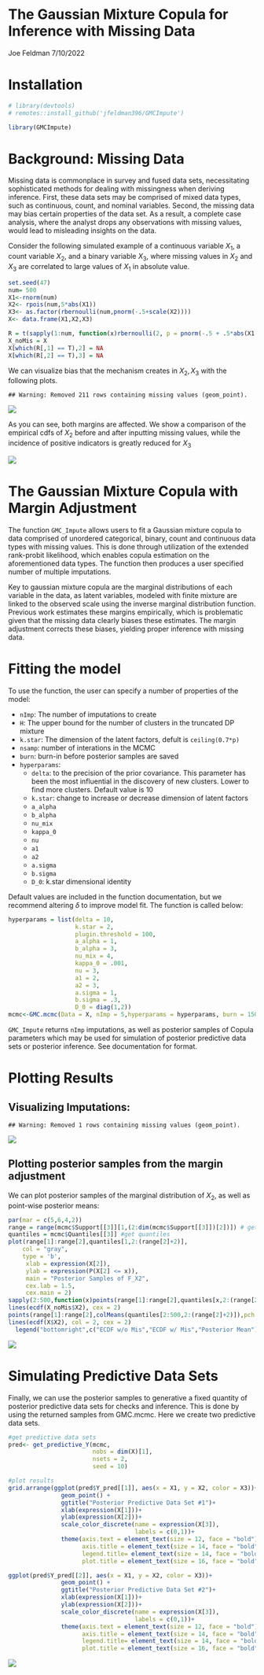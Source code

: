 The Gaussian Mixture Copula for Inference with Missing Data
================
Joe Feldman
7/10/2022

# Installation

``` r
# library(devtools)
# remotes::install_github('jfeldman396/GMCImpute')

library(GMCImpute)
```

# Background: Missing Data

Missing data is commonplace in survey and fused data sets, necessitating
sophisticated methods for dealing with missingness when deriving
inference. First, these data sets may be comprised of mixed data types,
such as continuous, count, and nominal variables. Second, the missing
data may bias certain properties of the data set. As a result, a
complete case analysis, where the analyst drops any observations with
missing values, would lead to misleading insights on the data.

Consider the following simulated example of a continuous variable
*X*<sub>1</sub>, a count variable *X*<sub>2</sub>, and a binary variable
*X*<sub>3</sub>, where missing values in *X*<sub>2</sub> and
*X*<sub>3</sub> are correlated to large values of *X*<sub>1</sub> in
absolute value.

``` r
set.seed(47)
num= 500
X1<-rnorm(num)
X2<- rpois(num,5*abs(X1))
X3<- as.factor(rbernoulli(num,pnorm(-.5+scale(X2))))
X<- data.frame(X1,X2,X3)

R = t(sapply(1:num, function(x)rbernoulli(2, p = pnorm(-.5 + .5*abs(X1[x]))))) # missingness mechanism
X_noMis = X
X[which(R[,1] == T),2] = NA
X[which(R[,2] == T),3] = NA
```

We can visualize bias that the mechanism creates in
*X*<sub>2</sub>, *X*<sub>3</sub> with the following plots.

    ## Warning: Removed 211 rows containing missing values (geom_point).

![](README_files/figure-gfm/unnamed-chunk-2-1.png)<!-- -->

As you can see, both margins are affected. We show a comparison of the
empirical cdfs of *X*<sub>2</sub> before and after inputting missing
values, while the incidence of positive indicators is greatly reduced
for *X*<sub>3</sub>

![](README_files/figure-gfm/unnamed-chunk-3-1.png)<!-- -->

# The Gaussian Mixture Copula with Margin Adjustment

The function `GMC_Impute` allows users to fit a Gaussian mixture copula
to data comprised of unordered categorical, binary, count and continuous
data types with missing values. This is done through utilization of the
extended rank-probit likelihood, which enables copula estimation on the
aforementioned data types. The function then produces a user specified
number of multiple imputations.

Key to gaussian mixture copula are the marginal distributions of each
variable in the data, as latent variables, modeled with finite mixture
are linked to the observed scale using the inverse marginal distribution
function. Previous work estimates these margins empirically, which is
problematic given that the missing data clearly biases these estimates.
The margin adjustment corrects these biases, yielding proper inference
with missing data.

# Fitting the model

To use the function, the user can specify a number of properties of the
model:

-   `nImp`: The number of imputations to create
-   `H`: The upper bound for the number of clusters in the truncated DP
    mixture
-   `k.star`: The dimension of the latent factors, defult is
    `ceiling(0.7*p)`
-   `nsamp`: number of interations in the MCMC
-   `burn`: burn-in before posterior samples are saved
-   `hyperparams`:
    -   `delta`: to the precision of the prior covariance. This
        parameter has been the most influential in the discovery of new
        clusters. Lower to find more clusters. Default value is 10
    -   `k.star`: change to increase or decrease dimension of latent
        factors
    -   `a_alpha`
    -   `b_alpha`
    -   `nu_mix`
    -   `kappa_0`
    -   `nu`
    -   `a1`
    -   `a2`
    -   `a.sigma`
    -   `b.sigma`
    -   `D_0`: k.star dimensional identity

Default values are included in the function documentation, but we
recommend altering *δ* to improve model fit. The function is called
below:

``` r
hyperparams = list(delta = 10,
                   k.star = 2,
                   plugin.threshold = 100,
                   a_alpha = 1,
                   b_alpha = 3,
                   nu_mix = 4,
                   kappa_0 = .001,
                   nu = 3,
                   a1 = 2,
                   a2 = 3,
                   a.sigma = 1,
                   b.sigma = .3,
                   D_0 = diag(1,2))
mcmc<-GMC.mcmc(Data = X, nImp = 5,hyperparams = hyperparams, burn = 1500,nsamp = 2000, seed = 47)
```

`GMC_Impute` returns `nImp` imputations, as well as posterior samples of
Copula parameters which may be used for simulation of posterior
predictive data sets or posterior inference. See documentation for
format.

# Plotting Results

## Visualizing Imputations:

    ## Warning: Removed 1 rows containing missing values (geom_point).

![](README_files/figure-gfm/unnamed-chunk-4-1.png)<!-- -->

## Plotting posterior samples from the margin adjustment

We can plot posterior samples of the marginal distribution of
*X*<sub>2</sub>, as well as point-wise posterior means:

``` r
par(mar = c(5,6,4,2))
range = range(mcmc$Support[[3]][1,(2:dim(mcmc$Support[[3]])[2])]) # get support
quantiles = mcmc$Quantiles[[3]] #get quantiles
plot(range[1]:range[2],quantiles[1,2:(range[2]+2)],
    col = "gray",
    type = 'b',
     xlab = expression(X[2]),
     ylab = expression(P(X[2] <= x)),
     main = "Posterior Samples of F_X2",
     cex.lab = 1.5,
     cex.main = 2)
sapply(2:500,function(x)points(range[1]:range[2],quantiles[x,2:(range[2]+2)], col ='gray', type = 'b'))
lines(ecdf(X_noMis$X2), cex = 2)
points(range[1]:range[2],colMeans(quantiles[2:500,2:(range[2]+2)]),pch =2, cex = 2)
lines(ecdf(X$X2), col = 2, cex = 2)
  legend("bottomright",c("ECDF w/o Mis","ECDF w/ Mis","Posterior Mean"), pch = c(16,16,2),col = c(1,2,1),bty = 'n', cex = 1.3, text.font = 2)
```

![](README_files/figure-gfm/unnamed-chunk-5-1.png)<!-- -->

# Simulating Predictive Data Sets

Finally, we can use the posterior samples to generative a fixed quantity
of posterior predictive data sets for checks and inference. This is done
by using the returned samples from GMC.mcmc. Here we create two
predictive data sets.

``` r
#get predictive data sets
pred<- get_predictive_Y(mcmc,
                        nobs = dim(X)[1],
                        nsets = 2,
                        seed = 10)

#plot results
grid.arrange(ggplot(pred$Y_pred[[1]], aes(x = X1, y = X2, color = X3))+
               geom_point() +
               ggtitle("Posterior Predictive Data Set #1")+
               xlab(expression(X[1]))+
               ylab(expression(X[2]))+
               scale_color_discrete(name = expression(X[3]),
                                    labels = c(0,1))+
               theme(axis.text = element_text(size = 12, face = "bold"),
                     axis.title = element_text(size = 14, face = "bold"),
                     legend.title= element_text(size = 14, face = "bold"),
                     plot.title = element_text(size = 16, face = "bold")),

ggplot(pred$Y_pred[[2]], aes(x = X1, y = X2, color = X3))+
               geom_point() +
               ggtitle("Posterior Predictive Data Set #2")+
               xlab(expression(X[1]))+
               ylab(expression(X[2]))+
               scale_color_discrete(name = expression(X[3]),
                                    labels = c(0,1))+
               theme(axis.text = element_text(size = 12, face = "bold"),
                     axis.title = element_text(size = 14, face = "bold"),
                     legend.title= element_text(size = 14, face = "bold"),
                     plot.title = element_text(size = 16, face = "bold")), ncol = 1)
```

![](README_files/figure-gfm/post%20pred-1.png)<!-- -->
